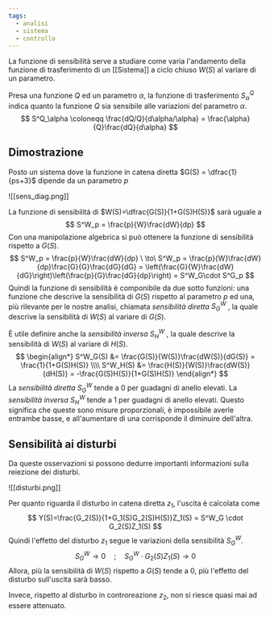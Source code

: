 ```yaml
---
tags:
  - analisi
  - sistema
  - controllo
---
```

La funzione di sensibilità serve a studiare come varia l'andamento della funzione di trasferimento di un [[Sistema]] a ciclo chiuso $W(S)$ al variare di un parametro.

Presa una funzione $Q$ ed un parametro $\alpha$, la funzione di trasferimento $S^Q_\alpha$ indica quanto la funzione $Q$ sia sensibile alle variazioni del parametro $\alpha$.
$$
S^Q_\alpha \coloneqq \frac{dQ/Q}{d\alpha/\alpha} = \frac{\alpha}{Q}\frac{dQ}{d\alpha}
$$
## Dimostrazione
Posto un sistema dove la funzione in catena diretta $G(S) = \dfrac{1}{ps+3}$ dipende da un parametro $p$ 

![[sens_diag.png]]

La funzione di sensibilità di $W(S)=\dfrac{G(S)}{1+G(S)H(S)}$ sarà uguale a
$$
S^W_p = \frac{p}{W}\frac{dW}{dp}
$$
Con una manipolazione algebrica si può ottenere la funzione di sensibilità rispetto a $G(S)$.
$$
S^W_p = \frac{p}{W}\frac{dW}{dp} \ \to\ S^W_p = \frac{p}{W}\frac{dW}{dp}\frac{G}{G}\frac{dG}{dG} = \left(\frac{G}{W}\frac{dW}{dG}\right)\left(\frac{p}{G}\frac{dG}{dp}\right) = S^W_G\cdot S^G_p
$$
Quindi la funzione di sensibilità è componibile da due sotto funzioni: una funzione che descrive
la sensibilità di $G(S)$ rispetto al parametro $p$ ed una, più rilevante per le nostre analisi, chiamata
_sensibilità diretta_ $S^W_G$ , la quale descrive la sensibilità di $W(S)$ al variare di $G(S)$.

È utile definire anche la _sensibilità inversa_ $S^W_H$ , la quale descrive la sensibilità di $W(S)$ al variare
di $H(S)$.
$$
\begin{align*}
S^W_G(S) &= \frac{G(S)}{W(S)}\frac{dW(S)}{dG(S)} = \frac{1}{1+G(S)H(S)} \\\\
S^W_H(S) &= \frac{H(S)}{W(S)}\frac{dW(S)}{dH(S)} = -\frac{G(S)H(S)}{1+G(S)H(S)}
\end{align*}
$$
La _sensibilità diretta_ $S^W_G$ tende a $0$ per guadagni di anello elevati.
La _sensibilità inversa_ $S^W_H$ tende a $1$ per guadagni di anello elevati.
Questo significa che queste sono misure proporzionali, è impossibile averle entrambe basse, e all'aumentare di una corrisponde il diminuire dell'altra.

## Sensibilità ai disturbi
Da queste osservazioni si possono dedurre importanti informazioni sulla reiezione dei disturbi.

![[disturbi.png]]

Per quanto riguarda il disturbo in catena diretta $z_1$, l'uscita è calcolata come
$$
Y(S)=\frac{G_2(S)}{1+G_1(S)G_2(S)H(S)}Z_1(S) = S^W_G \cdot G_2(S)Z_1(S)
$$
Quindi l'effetto del disturbo $z_1$ segue le variazioni della sensibilità $S^W_G$. 
$$
S^W_G\to0 \quad;\quad S^W_G \cdot G_2(S)Z_1(S) \to0
$$
Allora, più la sensibilità di $W(S)$ rispetto a $G(S)$ tende a $0$, più l'effetto del disturbo sull'uscita sarà basso.

Invece, rispetto al disturbo in controreazione $z_2$, non si riesce quasi mai ad essere attenuato.